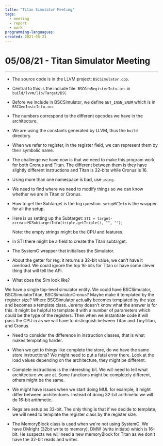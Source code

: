```yaml
---
title: "Titan Simulator Meeting" 
tags:
  - meeting
  - report
  - work
programming-languagues:
created: 2021-08-21
---
```

# 05/08/21 - Titan Simulator Meeting
---
* The source code is in the LLVM project: `BSCSimulator.cpp`.

* Central to this is the include file: `BSCGenRegisterInfo.inc` in  `build/lvvm/lib/Target/BSC`

* Before we include in BSCSimulator, we define `GET_INSN_ENUM` which is in `BSCGenInstrInfo.inc`

* The numbers correspond to the different opcodes we have in the architecture.

* We are using the constants generated by LLVM, thus the `build` directory.

* When we refer to register, in the register field, we can represent them by their symbolic name. 

* The challenge we have now is that we need to make this program work for both Cronus and Titan. The different between them is they have slightly different instructions and Titan is 32-bits while Cronus is 16.

* Using more than one namespace is bad, use `using`.

* We need to find where we need to modify things so we can know whether we are  in Titan or Cronus.

* How to get the Subtarget is the big question. `setupMCInfo` is the wrapper for all the setup. 

* Here is us setting up the Subtarget: `STI = target->createMCSubtargetInfo(triple.getTriple(), "", "");`

  Note: the empty strings might be the CPU and features.

* In STI there might be a field to create the Titan subtarget.

* The SystemC wrapper that initialises the Simulator.

* About the getter for reg: it returns a 32-bit value, we can't have it  overload. We could ignore the top 16-bits for Titan or have some clever thing that will tell the API.

* What does the Sim look like?

We have a single top-level simulator entity. We could have BSCSimulator, BSCSimulatorTitan, BSCSimulatorCronus? Maybe make it templated by the register size? Where BSCSimulator actually becomes templated by the size and becomes a template class. Jeremy doesn't know what the answer is for this. It might be helpful to template it with a number of parameters which could be the type of  the registers. Then when we instantiate code it will pass the CPU in as we will have to distinguish between Titan and TinyTitan, and Cronus.

* Need to consider the difference in instruction classes, that is what makes templating harder.

* When we get to things like complete the store, do we have the same store instructions? We might need to put a fatal error there. Look at the load values depending on the architecture, they might be different. 

* Complete instructions is the interesting bit. We will need to tell what architecture we are at. Some functions might be completely different, others might be the same.

* We might have issues when we start doing MUL for example, it might differ between architectures. Instead of doing 32-bit arithmetic we will do 16-bit arithmetic.

* Regs are setup as 32-bit. The only thing is that if we decide to template, we will need to template the register class by the register size.

* The MemoryBlock class is used when we're not using SystemC. We have DMright (32bit write to memory), DMW (write initiate) which is 16-bit. He suspects we will need a new memoryBlock for Titan as we don't have the 32-bit reads and writes.